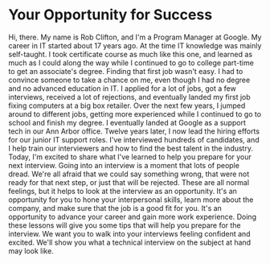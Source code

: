 # Your Opportunity for Success

Hi, there. My name is Rob Clifton, and I'm a Program Manager at Google. My career in IT started about 17 years ago. At the time IT knowledge was mainly self-taught. I took certificate course as much like this one, and learned as much as I could along the way while I continued to go to college part-time to get an associate's degree. Finding that first job wasn't easy. I had to convince someone to take a chance on me, even though I had no degree and no advanced education in IT. I applied for a lot of jobs, got a few interviews, received a lot of rejections, and eventually landed my first job fixing computers at a big box retailer. Over the next few years, I jumped around to different jobs, getting more experienced while I continued to go to school and finish my degree. I eventually landed at Google as a support tech in our Ann Arbor office. Twelve years later, I now lead the hiring efforts for our junior IT support roles. I've interviewed hundreds of candidates, and I help train our interviewers and how to find the best talent in the industry. Today, I'm excited to share what I've learned to help you prepare for your next interview. Going into an interview is a moment that lots of people dread. We're all afraid that we could say something wrong, that were not ready for that next step, or just that will be rejected. These are all normal feelings, but it helps to look at the interview as an opportunity. It's an opportunity for you to hone your interpersonal skills, learn more about the company, and make sure that the job is a good fit for you. It's an opportunity to advance your career and gain more work experience. Doing these lessons will give you some tips that will help you prepare for the interview. We want you to walk into your interviews feeling confident and excited. We'll show you what a technical interview on the subject at hand may look like.
